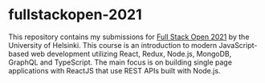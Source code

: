 # fullstackopen-2021

This repository contains my submissions for [Full Stack Open 2021](https://fullstackopen.com/en) by the University of Helsinki. 
This course is an introduction to modern JavaScript-based web development utilizing React, Redux, Node.js, MongoDB, GraphQL and TypeScript. 
The main focus is on building single page applications with ReactJS that use REST APIs built with Node.js.
